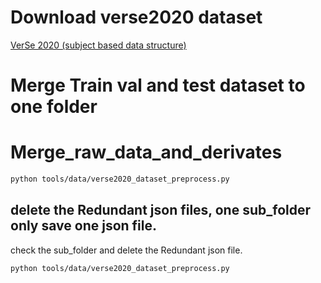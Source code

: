 <!--
 * @Description: 
 * @version: 
 * @Author: ThreeStones1029 2320218115@qq.com
 * @Date: 2024-04-29 07:59:51
 * @LastEditors: ShuaiLei
 * @LastEditTime: 2024-04-29 12:21:01
-->
# Download verse2020 dataset
[VerSe 2020 (subject based data structure)](https://osf.io/4skx2/)
# Merge Train val and test dataset to one folder

# Merge_raw_data_and_derivates
~~~bash
python tools/data/verse2020_dataset_preprocess.py
~~~

## delete the Redundant json files, one sub_folder only save one json file.
check the sub_folder and delete the Redundant json file.
~~~bash
python tools/data/verse2020_dataset_preprocess.py
~~~

